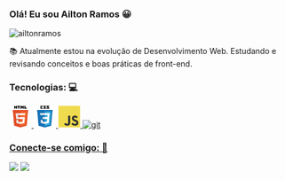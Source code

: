 ### Olá! Eu sou Ailton Ramos 😀

<p align="left"> <img src="https://komarev.com/ghpvc/?username=ailtonramos&label=Profile%20views&color=0e75b6&style=flat" alt="ailtonramos" /> </p>

📚 Atualmente estou na evolução de Desenvolvimento Web. Estudando e revisando conceitos e boas práticas de front-end.
<div>
<h3 align="left">Tecnologias: 💻 </h3>
<p align="left">
<a href="https://www.w3schools.com/html/" target="_blank">
<img src="https://raw.githubusercontent.com/devicons/devicon/master/icons/html5/html5-original-wordmark.svg" alt="html5" width="40" height="40"/> </a>
<a href="https://www.w3schools.com/css/" target="_blank">
<img src="https://raw.githubusercontent.com/devicons/devicon/master/icons/css3/css3-original-wordmark.svg" alt="css3" width="40" height="40"/> </a> 
<a href="https://developer.mozilla.org/en-US/docs/Web/JavaScript" target="_blank">
<img src="https://raw.githubusercontent.com/devicons/devicon/master/icons/javascript/javascript-original.svg" alt="javascript" width="40" height="40"/> </a>
<a href="https://git-scm.com/" target="_blank">        
<img src="https://cdn.jsdelivr.net/gh/devicons/devicon/icons/git/git-original.svg" alt="git" width="40" height="40"/> </a> <a href="https://www.w3.org/html/" target="_blank">
</div>

<h3 align="left">Conecte-se comigo: 🤝</h3>
<div> 
<a href="https://www.linkedin.com/in/ailtonramos" target="_blank"><img src="https://img.shields.io/badge/-LinkedIn-%230077B5?style=for-the-badge&logo=linkedin&logoColor=white" target="_blank"></a> 
<a href="https://instagram.com/ailtonramoss" target="_blank"><img src="https://img.shields.io/badge/-Instagram-%23E4405F?style=for-the-badge&logo=instagram&logoColor=white" target="_blank"></a>


 
